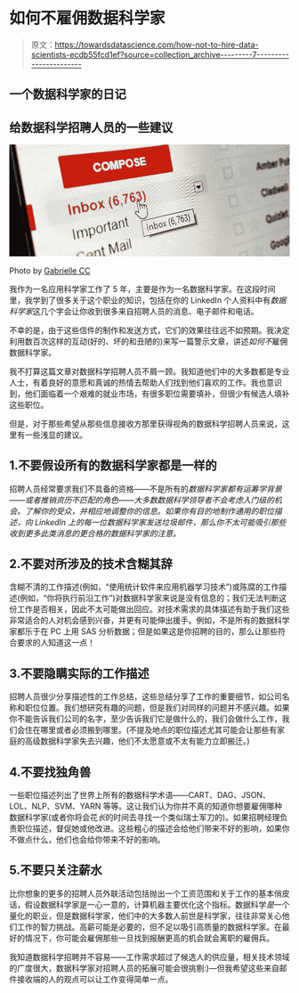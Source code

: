 # 如何不雇佣数据科学家

> 原文：<https://towardsdatascience.com/how-not-to-hire-data-scientists-ecdb55fcd1ef?source=collection_archive---------7----------------------->

## 一个数据科学家的日记

## 给数据科学招聘人员的一些建议

![](img/98a9ca9d338db125a1949b2d69136db0.png)

Photo by [Gabrielle CC](https://pixabay.com/photos/business-internet-browser-inbox-3070472/)

我作为一名应用科学家工作了 5 年，主要是作为一名数据科学家。在这段时间里，我学到了很多关于这个职业的知识，包括在你的 LinkedIn 个人资料中有*数据科学家*这几个字会让你收到很多来自招聘人员的消息、电子邮件和电话。

不幸的是，由于这些信件的制作和发送方式，它们的效果往往远不如预期。我决定利用数百次这样的互动(好的、坏的和丑陋的)来写一篇警示文章，讲述*如何不*雇佣数据科学家。

我不打算这篇文章对数据科学招聘人员不屑一顾。我知道他们中的大多数都是专业人士，有着良好的意愿和真诚的热情去帮助人们找到他们喜欢的工作。我也意识到，他们面临着一个艰难的就业市场，有很多职位需要填补，但很少有候选人填补这些职位。

但是，对于那些希望从那些信息接收方那里获得视角的数据科学招聘人员来说，这里有一些浅显的建议。

## 1.不要假设所有的数据科学家都是一样的

招聘人员经常要求我们不具备的资格——不是所有的*数据科学家都有运筹学背景——或者推销资历不匹配的角色——大多数数据科学领导者不会考虑入门级的机会。了解你的受众，并相应地调整你的信息。如果你有目的地制作通用的职位描述，向 LinkedIn 上的每一位数据科学家发送垃圾邮件，那么你不太可能吸引那些收到更多此类消息的更合格的数据科学家的注意。*

## 2.不要对所涉及的技术含糊其辞

含糊不清的工作描述(例如，“使用统计软件来应用机器学习技术”)或陈腐的工作描述(例如，“你将执行前沿工作”)对数据科学家来说是没有信息的；我们无法判断这份工作是否相关，因此不太可能做出回应。对技术需求的具体描述有助于我们这些非常适合的人对机会感到兴奋，并更有可能伸出援手。例如，不是所有的数据科学家都乐于在 PC 上用 SAS 分析数据；但是如果这是你招聘的目的，那么让那些符合要求的人知道这一点！

## 3.不要隐瞒实际的工作描述

招聘人员很少分享描述性的工作总结，这些总结分享了工作的重要细节，如公司名称和职位位置。我们想研究有趣的问题，但是我们对同样的问题并不感兴趣。如果你不能告诉我们公司的名字，至少告诉我们它是做什么的，我们会做什么工作，我们会住在哪里或者必须搬到哪里。(不提及地点的职位描述尤其可能会让那些有家庭的高级数据科学家失去兴趣，他们不太愿意或不太有能力立即搬迁。)

## 4.不要找独角兽

一些职位描述列出了世界上所有的数据科学术语——CART、DAG、JSON、LOL、NLP、SVM、YARN 等等。这让我们认为你并不真的知道你想要雇佣哪种数据科学家(或者你将会花*长*的时间去寻找一个类似瑞士军刀的)。如果招聘经理负责职位描述，督促她或他改进。这些粗心的描述会给他们带来不好的影响，如果你不做点什么，他们也会给你带来不好的影响。

## 5.不要只关注薪水

比你想象的更多的招聘人员外联活动包括抛出一个工资范围和关于工作的基本俏皮话，假设数据科学家是一心一意的，计算机器主要优化这个指标。数据科学*是*一个量化的职业，但是数据科学家，他们中的大多数人前世是科学家，往往非常关心他们工作的智力挑战。高薪可能是必要的，但不足以吸引高质量的数据科学家。在最好的情况下，你可能会雇佣那些一旦找到报酬更高的机会就会离职的雇佣兵。

我知道数据科学招聘并不容易——工作需求超过了候选人的供应量，相关技术领域的广度很大，数据科学家对招聘人员的拓展可能会很挑剔:)—但我希望这些来自邮件接收端的人的观点可以让工作变得简单一点。